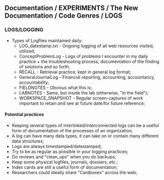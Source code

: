 ## Documentation / EXPERIMENTS / The New Documentation / Code Genres / LOGS

### LOGS/LOGGING
* Types of Logfiles maintained daily:
    * LOG_datestamp.txt - Ongoing logging of all web resources visited, utilized;
    * ConceptProblemLog - Logs of problems I encounter in my daily practice + the troubleshooting process, documentation of the finding of solutions and so forth;
    * RECALL - Retrieval practice, kept in general log format;
    * GeneralJournalLog - Financial reporting, accounting, accountancy, accountability;
    * FIELDNOTES - Obvious what this is;
    * LABNOTES - Same, but inside the lab (otherwise, "in the field");
    * WORKSPACE_SNAPSHOT - Regular screen-captures of work important to retain and see at future date/for future reference;

#### Potential practices
* Keeping several types of interlinked/interconnected logs can be a useful form of documentation of the processes of an organization;
* A log can have many data types, it can take on or contain many different data structures;
* Logs are always timestamped/datestamped;
* Try to be as regular as possible in your logging practices;
* Do reviews and "clean_ups" when you do backups;
* Keep some physical logfiles, journals, dossiers, etc.;
* Index cards are still a useful form of documentation;
* Researchers could ideally share "Cardboxes" across the web;
